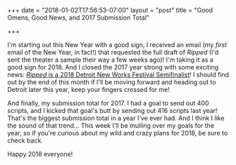 +++
date = "2018-01-02T17:56:53-07:00"
layout = "post"
title = "Good Omens, Good News, and 2017 Submission Total"

+++

I'm starting out this New Year with a good sign, I received an email (my *first* email of the New Year, in fact!) that requested the full draft of *Ripped* (I'd sent the theater a sample their way a few weeks ago)! I'm taking it as a good sign for 2018. And I closed the 2017 year strong with some exciting news: [*Ripped* is a 2018 Detroit New Works Festival Semifinalist](http://www.outvisibletheatre.com/newworks/)! I should find out by the end of this month if I'll be moving forward and heading out to Detroit later this year, keep your fingers crossed for me!

And finally, my submission total for 2017. I had a goal to send out 400 scripts, and I kicked that goal's butt by sending out 416 scripts last year! That's the biggest submission total in a year I've ever had. And I think I like the sound of that trend... This week I'll be mulling over my goals for the year, so if you're curious about my wild and crazy plans for 2018, be sure to check back.

Happy 2018 everyone!